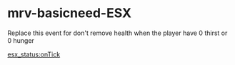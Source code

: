 # mrv-basicneed-ESX

Replace this event for don't remove health when the player have 0 thirst or 0 hunger

[esx_status:onTick](https://github.com/MrV-Development/mrv-basicneed-ESX/blob/main/client.lua)
